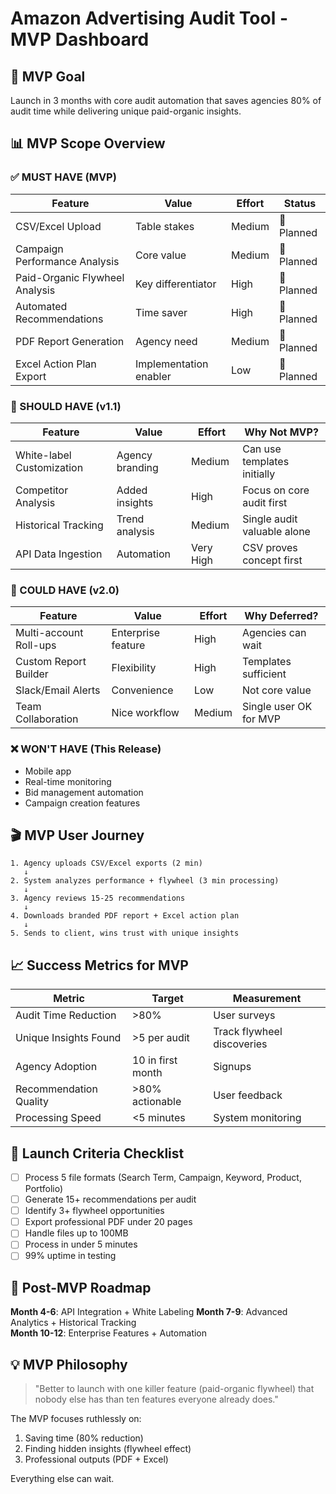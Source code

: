 # Amazon Advertising Audit Tool - MVP Dashboard

## 🎯 MVP Goal
Launch in 3 months with core audit automation that saves agencies 80% of audit time while delivering unique paid-organic insights.

## 📊 MVP Scope Overview

### ✅ MUST HAVE (MVP)
| Feature | Value | Effort | Status |
|---------|-------|--------|--------|
| CSV/Excel Upload | Table stakes | Medium | 🔄 Planned |
| Campaign Performance Analysis | Core value | Medium | 🔄 Planned |
| Paid-Organic Flywheel Analysis | Key differentiator | High | 🔄 Planned |
| Automated Recommendations | Time saver | High | 🔄 Planned |
| PDF Report Generation | Agency need | Medium | 🔄 Planned |
| Excel Action Plan Export | Implementation enabler | Low | 🔄 Planned |

### 🔄 SHOULD HAVE (v1.1)
| Feature | Value | Effort | Why Not MVP? |
|---------|-------|--------|--------------|
| White-label Customization | Agency branding | Medium | Can use templates initially |
| Competitor Analysis | Added insights | High | Focus on core audit first |
| Historical Tracking | Trend analysis | Medium | Single audit valuable alone |
| API Data Ingestion | Automation | Very High | CSV proves concept first |

### 💭 COULD HAVE (v2.0)
| Feature | Value | Effort | Why Deferred? |
|---------|-------|--------|--------------|
| Multi-account Roll-ups | Enterprise feature | High | Agencies can wait |
| Custom Report Builder | Flexibility | High | Templates sufficient |
| Slack/Email Alerts | Convenience | Low | Not core value |
| Team Collaboration | Nice workflow | Medium | Single user OK for MVP |

### ❌ WON'T HAVE (This Release)
- Mobile app
- Real-time monitoring
- Bid management automation
- Campaign creation features

## 🎬 MVP User Journey

```
1. Agency uploads CSV/Excel exports (2 min)
   ↓
2. System analyzes performance + flywheel (3 min processing)
   ↓
3. Agency reviews 15-25 recommendations
   ↓
4. Downloads branded PDF report + Excel action plan
   ↓
5. Sends to client, wins trust with unique insights
```

## 📈 Success Metrics for MVP

| Metric | Target | Measurement |
|--------|--------|-------------|
| Audit Time Reduction | >80% | User surveys |
| Unique Insights Found | >5 per audit | Track flywheel discoveries |
| Agency Adoption | 10 in first month | Signups |
| Recommendation Quality | >80% actionable | User feedback |
| Processing Speed | <5 minutes | System monitoring |

## 🚀 Launch Criteria Checklist

- [ ] Process 5 file formats (Search Term, Campaign, Keyword, Product, Portfolio)
- [ ] Generate 15+ recommendations per audit
- [ ] Identify 3+ flywheel opportunities
- [ ] Export professional PDF under 20 pages
- [ ] Handle files up to 100MB
- [ ] Process in under 5 minutes
- [ ] 99% uptime in testing

## 🔮 Post-MVP Roadmap

**Month 4-6**: API Integration + White Labeling
**Month 7-9**: Advanced Analytics + Historical Tracking  
**Month 10-12**: Enterprise Features + Automation

## 💡 MVP Philosophy

> "Better to launch with one killer feature (paid-organic flywheel) that nobody else has than ten features everyone already does."

The MVP focuses ruthlessly on:
1. Saving time (80% reduction)
2. Finding hidden insights (flywheel effect)
3. Professional outputs (PDF + Excel)

Everything else can wait.